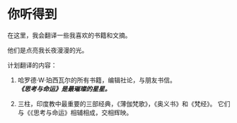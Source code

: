 # 你听得到

在这里，我会翻译一些我喜欢的书籍和文摘。

他们是点亮我长夜漫漫的光。

计划翻译的内容：


1. 哈罗德·W·珀西瓦尔的所有书籍，编辑社论，与朋友书信。<br/>
***《思考与命运》是最璀璨的星星。***
   

3.  三柱，印度教中最重要的三部经典，《薄伽梵歌》，《奥义书》和《梵经》。 它们与《《思考与命运》相辅相成，交相辉映。









